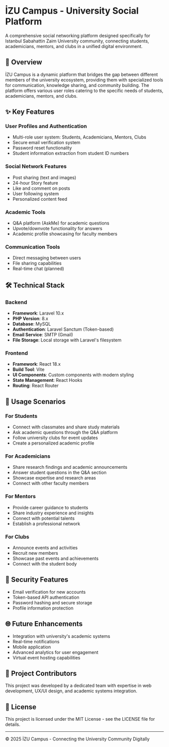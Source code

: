 # İZU Campus - University Social Platform


A comprehensive social networking platform designed specifically for Istanbul Sabahattin Zaim University community, connecting students, academicians, mentors, and clubs in a unified digital environment.

## 🌟 Overview

İZU Campus is a dynamic platform that bridges the gap between different members of the university ecosystem, providing them with specialized tools for communication, knowledge sharing, and community building. The platform offers various user roles catering to the specific needs of students, academicians, mentors, and clubs.

## ✨ Key Features

### User Profiles and Authentication
- Multi-role user system: Students, Academicians, Mentors, Clubs
- Secure email verification system
- Password reset functionality
- Student information extraction from student ID numbers

### Social Network Features
- Post sharing (text and images)
- 24-hour Story feature
- Like and comment on posts
- User following system
- Personalized content feed

### Academic Tools
- Q&A platform (AskMe) for academic questions
- Upvote/downvote functionality for answers
- Academic profile showcasing for faculty members

### Communication Tools
- Direct messaging between users
- File sharing capabilities
- Real-time chat (planned)

## 🛠️ Technical Stack

### Backend
- **Framework**: Laravel 10.x
- **PHP Version**: 8.x
- **Database**: MySQL
- **Authentication**: Laravel Sanctum (Token-based)
- **Email Service**: SMTP (Gmail)
- **File Storage**: Local storage with Laravel's filesystem

### Frontend
- **Framework**: React 18.x
- **Build Tool**: Vite
- **UI Components**: Custom components with modern styling
- **State Management**: React Hooks
- **Routing**: React Router


## 📱 Usage Scenarios

### For Students
- Connect with classmates and share study materials
- Ask academic questions through the Q&A platform
- Follow university clubs for event updates
- Create a personalized academic profile

### For Academicians
- Share research findings and academic announcements
- Answer student questions in the Q&A section
- Showcase expertise and research areas
- Connect with other faculty members

### For Mentors
- Provide career guidance to students
- Share industry experience and insights
- Connect with potential talents
- Establish a professional network

### For Clubs
- Announce events and activities
- Recruit new members
- Showcase past events and achievements
- Connect with the student body

## 🔐 Security Features

- Email verification for new accounts
- Token-based API authentication
- Password hashing and secure storage
- Profile information protection

## 🌐 Future Enhancements

- Integration with university's academic systems
- Real-time notifications
- Mobile application
- Advanced analytics for user engagement
- Virtual event hosting capabilities

## 👥 Project Contributors

This project was developed by a dedicated team with expertise in web development, UX/UI design, and academic systems integration.

## 📄 License

This project is licensed under the MIT License - see the LICENSE file for details.



---

© 2025 İZU Campus - Connecting the University Community Digitally
